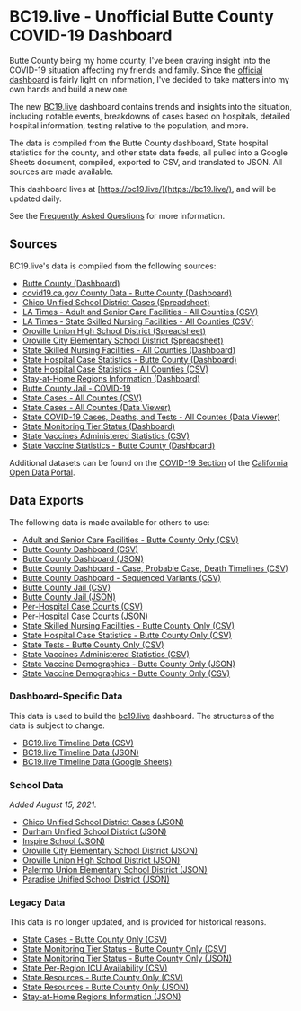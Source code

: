 BC19.live - Unofficial Butte County COVID-19 Dashboard
======================================================

Butte County being my home county, I've been craving insight into the COVID-19
situation affecting my friends and family. Since the [official
dashboard](https://infogram.com/1pe66wmyjnmvkrhm66x9362kp3al60r57ex) is fairly
light on information, I've decided to take matters into my own hands and build
a new one.

The new [BC19.live](https://bc19.live) dashboard contains trends and insights
into the situation, including notable events, breakdowns of cases based on
hospitals, detailed hospital information, testing relative to the population,
and more.

The data is compiled from the Butte County dashboard, State hospital statistics
for the county, and other state data feeds, all pulled into a Google Sheets
document, compiled, exported to CSV, and translated to JSON. All sources are
made available.

This dashboard lives at [https://bc19.live/](https://bc19.live/), and will be
updated daily.

See the [Frequently Asked Questions](https://www.notion.so/Frequently-Asked-Questions-98c9989c090c41a88f767830af845462)
for more information.


Sources
-------

BC19.live's data is compiled from the following sources:

* [Butte County (Dashboard)](https://infogram.com/1pe66wmyjnmvkrhm66x9362kp3al60r57ex)
* [covid19.ca.gov County Data - Butte County (Dashboard)](https://public.tableau.com/profile/ca.open.data#!/vizhome/COVID-19CountyProfile3/CountyLevelCombined?County=Butte)
* [Chico Unified School District Cases (Spreadsheet)](https://docs.google.com/spreadsheets/u/0/d/e/2PACX-1vSPLYKyOXjJQbvrnZtU9Op0uMoH84EKYP7pEp1ANCAw3yWg3LswQs5wfOSKFt5AukxPymzZ9QczlMDh/pubhtml?headers=true&gid=2096611352#)
* [LA Times - Adult and Senior Care Facilities - All Counties (CSV)](https://raw.githubusercontent.com/datadesk/california-coronavirus-data/master/cdph-adult-and-senior-care-facilities.csv)
* [LA Times - State Skilled Nursing Facilities - All Counties (CSV)](https://raw.githubusercontent.com/datadesk/california-coronavirus-data/master/cdph-skilled-nursing-facilities.csv)
* [Oroville Union High School District (Spreadsheet)](https://docs.google.com/spreadsheets/d/1uOghJGc0QCroA8e2xCaHIEYT-STgJtCgGpetVm6Tny0/edit#gid=0)
* [Oroville City Elementary School District (Spreadsheet)](https://www.ocesd.net/o/ocesd/page/covid-community-information)
* [State Skilled Nursing Facilities - All Counties (Dashboard)](https://www.cdph.ca.gov/Programs/CID/DCDC/Pages/COVID-19/SNFsCOVID_19.aspx)
* [State Hospital Case Statistics - Butte County (Dashboard)](https://public.tableau.com/views/COVID-19HospitalsDashboard/Hospitals?:embed=y&:showVizHome=no&COUNTY=Butte)
* [State Hospital Case Statistics - All Counties (CSV)](https://data.chhs.ca.gov/dataset/6882c390-b2d7-4b9a-aefa-2068cee63e47/resource/6cd8d424-dfaa-4bdd-9410-a3d656e1176e/download/covid19data.csv)
* [Stay-at-Home Regions Information (Dashboard)](https://public.tableau.com/profile/ca.open.data#!/vizhome/COVID-19Planforreducingcovid-19wregionsmap/regionalmap)
* [Butte County Jail - COVID-19](https://www.buttecounty.net/sheriffcoroner/Covid-19)
* [State Cases - All Countes (CSV)](https://data.ca.gov/dataset/590188d5-8545-4c93-a9a0-e230f0db7290/resource/926fd08f-cc91-4828-af38-bd45de97f8c3/download/statewide_cases.csv)
* [State Cases - All Countes (Data Viewer)](https://data.ca.gov/dataset/covid-19-cases/resource/926fd08f-cc91-4828-af38-bd45de97f8c3)
* [State COVID-19 Cases, Deaths, and Tests - All Countes (Data Viewer)](https://data.ca.gov/dataset/covid-19-time-series-metrics-by-county-and-state1/resource/6a1aaf21-2a2c-466b-8738-222aaceaa168)
* [State Monitoring Tier Status (Dashboard)](https://covid19.ca.gov/safer-economy/#reopening-data)
* [State Vaccines Administered Statistics (CSV)](https://data.chhs.ca.gov/dataset/e283ee5a-cf18-4f20-a92c-ee94a2866ccd/resource/130d7ba2-b6eb-438d-a412-741bde207e1c/download/covid19vaccinesbycounty.csv)
* [State Vaccine Statistics - Butte County (Dashboard)](https://covid19.ca.gov/vaccines/)

Additional datasets can be found on the [COVID-19
Section](https://data.ca.gov/group/covid-19) of the [California Open Data
Portal](https://data.ca.gov).


Data Exports
------------

The following data is made available for others to use:

* [Adult and Senior Care Facilities - Butte County Only (CSV)](https://bc19.live/data/csv/adult-and-senior-care.csv)
* [Butte County Dashboard (CSV)](https://bc19.live/data/csv/butte-dashboard-v4.csv)
* [Butte County Dashboard (JSON)](https://bc19.live/data/json/butte-dashboard.json)
* [Butte County Dashboard - Case, Probable Case, Death Timelines (CSV)](https://bc19.live/data/csv/butte-dashboard-history.csv)
* [Butte County Dashboard - Sequenced Variants (CSV)](https://bc19.live/data/csv/butte-dashboard-sequenced-variants.csv)
* [Butte County Jail (CSV)](https://bc19.live/data/csv/butte-county-jail.csv)
* [Butte County Jail (JSON)](https://bc19.live/data/csv/butte-county-jail.json)
* [Per-Hospital Case Counts (CSV)](https://bc19.live/data/csv/hospital-cases.csv)
* [Per-Hospital Case Counts (JSON)](https://bc19.live/data/json/hospital-cases.json)
* [State Skilled Nursing Facilities - Butte County Only (CSV)](https://bc19.live/data/csv/skilled-nursing-facilities-v3.csv)
* [State Hospital Case Statistics - Butte County Only (CSV)](https://bc19.live/data/csv/state-hospitals-v3.csv)
* [State Tests - Butte County Only (CSV)](https://bc19.live/data/csv/state-tests.csv)
* [State Vaccines Administered Statistics (CSV)](https://bc19.live/data/csv/chhs-vaccinations-administered.csv)
* [State Vaccine Demographics - Butte County Only (JSON)](https://bc19.live/data/json/vaccination-demographics.json)
* [State Vaccine Demographics - Butte County Only (CSV)](https://bc19.live/data/json/vaccination-demographics-v2.csv)


### Dashboard-Specific Data

This data is used to build the [bc19.live](https://bc19.live) dashboard.
The structures of the data is subject to change.

* [BC19.live Timeline Data (CSV)](https://bc19.live/data/csv/timeline.csv)
* [BC19.live Timeline Data (JSON)](https://bc19.live/data/json/timeline.json)
* [BC19.live Timeline Data (Google Sheets)](https://docs.google.com/spreadsheets/d/1cDD-vcOT6mZIgv4S3yflAyqUx9w-BbQ_vv9_bkk00lg/edit?usp=sharing)


### School Data

*Added August 15, 2021.*

* [Chico Unified School District Cases (JSON)](https://bc19.live/data/json/schools-cusd.json)
* [Durham Unified School District (JSON)](https://bc19.live/data/json/schools-dusd.json)
* [Inspire School (JSON)](https://bc19.live/data/json/schools-inspire.json)
* [Oroville City Elementary School District (JSON)](https://bc19.live/data/json/schools-ocesd.json)
* [Oroville Union High School District (JSON)](https://bc19.live/data/json/schools-ouhsd.json)
* [Palermo Union Elementary School District (JSON)](https://bc19.live/data/json/schools-puesd.json)
* [Paradise Unified School District (JSON)](https://bc19.live/data/json/schools-pusd.json)


### Legacy Data

This data is no longer updated, and is provided for historical reasons.

* [State Cases - Butte County Only (CSV)](https://bc19.live/data/csv/state-cases.csv)
* [State Monitoring Tier Status - Butte County Only (CSV)](https://bc19.live/data/csv/state-tiers-v2.csv)
* [State Monitoring Tier Status - Butte County Only (JSON)](https://bc19.live/data/json/state-tiers.json)
* [State Per-Region ICU Availability (CSV)](https://bc19.live/data/csv/state-region-icu-pct.csv)
* [State Resources - Butte County Only (CSV)](https://bc19.live/data/csv/state-resources.csv)
* [State Resources - Butte County Only (JSON)](https://bc19.live/data/json/state-resources.json)
* [Stay-at-Home Regions Information (JSON)](https://bc19.live/data/json/stay-at-home.json)
